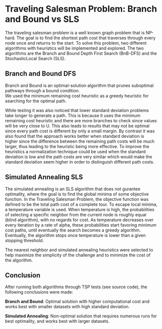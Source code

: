 # Traveling Salesman Problem: Branch and Bound vs SLS

The traveling salesman problem is a well known graph problem that is NP-hard. 
The goal is to find the shortest path cost that traverses through every node once and returns to the start. 
To solve this problem, two different algorithms with heuristics will be implemented and explored. 
The two algorithms are the Branch and Bound Depth First Search (BnB-DFS) and the StochasticLocal Search (SLS).

## Branch and Bound DFS

Branch and Bound is an optimal-solution algorithm that prunes suboptimal pathways through a bound condition.  
We used the minimum remaining cost heuristic as a greedy heuristic for searching for the optimal path. 

While testing it was also noticed that lower standard deviation problems take longer to generate a
path. This is because it uses the minimum remaining cost heuristic and there are more branches
to check since values will be very close to U. This also leads to results that may not be optimal
since every path cost is different by only a small margin. By contrast it was also found that the
approach works better when standard deviation is higher since the difference between the
remaining path costs will be much larger, thus leading to the heuristic being more effective.
To improve the heuristics a normalization technique could be used when the
standard deviation is low and the path costs are very similar which would make the standard
deviation seem higher in order to distinguish different path costs.

## Simulated Annealing SLS

The simulated annealing is an SLS algorithm that does not gurantee optimality, where the goal is to find the global minima of
some objective function. In the Traveling Salesman Problem, the objective function was defined
to be the total path cost of a complete tour. To escape local minima, a temperature variable is
used. When temperature is high, the probabilities of selecting a specific neighbor from the
current node is roughly equal (blind algorithm), with no regards for cost. As temperature
decreases over every iteration by a rate of alpha, these probabilities start favoring minimum cost
paths, until eventually the search becomes a greedy algorithm. Eventually, the algorithm stops
once temperature is lower than a given stopping threshold.

The nearest neighbor and simulated annealing heuristics were selected to help maximize the
simplicity of the challenge and to minimize the cost of the algorithm.

## Conclusion 
After running both algorithms through TSP tests (see source code), the following conclusions were made:

**Branch and Bound**: Optimal solution with higher computational cost and works best with smaller datasets with high standard deviation.

**Simulated Annealing**: Non-optimal solution that requires numerous runs for best optimality, and works best with larger datasets. 
